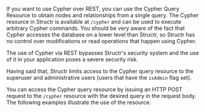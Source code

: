 If you want to use Cypher over REST, you can use the Cypher Query Resource to obtain nodes and relationships from a single query. The Cypher resource in Structr is available at `/cypher` and can be used to execute arbitrary Cypher commands. You should be very aware of the fact that Cypher accesses the database on a lower level than Structr, so Structr has no control over modifications or read operations that happen using Cypher.

<p class="warning">The use of Cypher via REST bypasses Structr's security system and the use of it in your application poses a severe security risk.</p>

Having said that, Structr limits access to the Cypher query resource to the superuser and administrative users (users that have the `isAdmin` flag set).

You can access the Cypher query resource by issuing an HTTP POST request to the `/cypher` resource with the desired query in the request body. The following examples illustrate the use of the resource.

